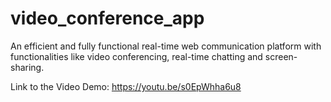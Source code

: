 # video_conference_app
An efficient and fully functional real-time web communication platform with functionalities like video conferencing, real-time chatting and screen-sharing.

Link to the Video Demo: https://youtu.be/s0EpWhha6u8
